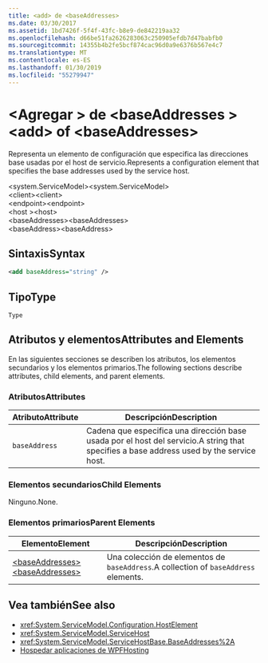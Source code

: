 ```yaml
---
title: <add> de <baseAddresses>
ms.date: 03/30/2017
ms.assetid: 1bd7426f-5f4f-43fc-b8e9-de842219aa32
ms.openlocfilehash: d66be51fa2626283063c250905efdb7d47babfb0
ms.sourcegitcommit: 14355b4b2fe5bcf874cac96d0a9e6376b567e4c7
ms.translationtype: MT
ms.contentlocale: es-ES
ms.lasthandoff: 01/30/2019
ms.locfileid: "55279947"
---
```

# <a name="add-of-baseaddresses"></a><span data-ttu-id="41980-102">\<Agregar > de \<baseAddresses ></span><span class="sxs-lookup"><span data-stu-id="41980-102">\<add> of \<baseAddresses></span></span>
<span data-ttu-id="41980-103">Representa un elemento de configuración que especifica las direcciones base usadas por el host de servicio.</span><span class="sxs-lookup"><span data-stu-id="41980-103">Represents a configuration element that specifies the base addresses used by the service host.</span></span>  
  
 <span data-ttu-id="41980-104">\<system.ServiceModel></span><span class="sxs-lookup"><span data-stu-id="41980-104">\<system.ServiceModel></span></span>  
<span data-ttu-id="41980-105">\<client></span><span class="sxs-lookup"><span data-stu-id="41980-105">\<client></span></span>  
<span data-ttu-id="41980-106">\<endpoint></span><span class="sxs-lookup"><span data-stu-id="41980-106">\<endpoint></span></span>  
<span data-ttu-id="41980-107">\<host ></span><span class="sxs-lookup"><span data-stu-id="41980-107">\<host></span></span>  
<span data-ttu-id="41980-108">\<baseAddresses></span><span class="sxs-lookup"><span data-stu-id="41980-108">\<baseAddresses></span></span>  
<span data-ttu-id="41980-109">\<baseAddress></span><span class="sxs-lookup"><span data-stu-id="41980-109">\<baseAddress></span></span>  
  
## <a name="syntax"></a><span data-ttu-id="41980-110">Sintaxis</span><span class="sxs-lookup"><span data-stu-id="41980-110">Syntax</span></span>  
  
```xml  
<add baseAddress="string" />
```  
  
## <a name="type"></a><span data-ttu-id="41980-111">Tipo</span><span class="sxs-lookup"><span data-stu-id="41980-111">Type</span></span>  
 `Type`  
  
## <a name="attributes-and-elements"></a><span data-ttu-id="41980-112">Atributos y elementos</span><span class="sxs-lookup"><span data-stu-id="41980-112">Attributes and Elements</span></span>  
 <span data-ttu-id="41980-113">En las siguientes secciones se describen los atributos, los elementos secundarios y los elementos primarios.</span><span class="sxs-lookup"><span data-stu-id="41980-113">The following sections describe attributes, child elements, and parent elements.</span></span>  
  
### <a name="attributes"></a><span data-ttu-id="41980-114">Atributos</span><span class="sxs-lookup"><span data-stu-id="41980-114">Attributes</span></span>  
  
|<span data-ttu-id="41980-115">Atributo</span><span class="sxs-lookup"><span data-stu-id="41980-115">Attribute</span></span>|<span data-ttu-id="41980-116">Descripción</span><span class="sxs-lookup"><span data-stu-id="41980-116">Description</span></span>|  
|---------------|-----------------|  
|`baseAddress`|<span data-ttu-id="41980-117">Cadena que especifica una dirección base usada por el host del servicio.</span><span class="sxs-lookup"><span data-stu-id="41980-117">A string that specifies a base address used by the service host.</span></span>|  
  
### <a name="child-elements"></a><span data-ttu-id="41980-118">Elementos secundarios</span><span class="sxs-lookup"><span data-stu-id="41980-118">Child Elements</span></span>  
 <span data-ttu-id="41980-119">Ninguno.</span><span class="sxs-lookup"><span data-stu-id="41980-119">None.</span></span>  
  
### <a name="parent-elements"></a><span data-ttu-id="41980-120">Elementos primarios</span><span class="sxs-lookup"><span data-stu-id="41980-120">Parent Elements</span></span>  
  
|<span data-ttu-id="41980-121">Elemento</span><span class="sxs-lookup"><span data-stu-id="41980-121">Element</span></span>|<span data-ttu-id="41980-122">Descripción</span><span class="sxs-lookup"><span data-stu-id="41980-122">Description</span></span>|  
|-------------|-----------------|  
|[<span data-ttu-id="41980-123">\<baseAddresses></span><span class="sxs-lookup"><span data-stu-id="41980-123">\<baseAddresses></span></span>](../../../../../docs/framework/configure-apps/file-schema/wcf/baseaddresses.md)|<span data-ttu-id="41980-124">Una colección de elementos de `baseAddress`.</span><span class="sxs-lookup"><span data-stu-id="41980-124">A collection of `baseAddress` elements.</span></span>|  
  
## <a name="see-also"></a><span data-ttu-id="41980-125">Vea también</span><span class="sxs-lookup"><span data-stu-id="41980-125">See also</span></span>
- <xref:System.ServiceModel.Configuration.HostElement>
- <xref:System.ServiceModel.ServiceHost>
- <xref:System.ServiceModel.ServiceHostBase.BaseAddresses%2A>
- [<span data-ttu-id="41980-126">Hospedar aplicaciones de WPF</span><span class="sxs-lookup"><span data-stu-id="41980-126">Hosting</span></span>](../../../../../docs/framework/wcf/feature-details/hosting.md)
